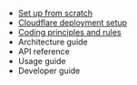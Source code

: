 - [Set up from scratch](./setup.md)
- [Cloudflare deployment setup](./cloudflare.md)
- [Coding principles and rules](./rules.md)
- Architecture guide
- API reference
- Usage guide
- Developer guide